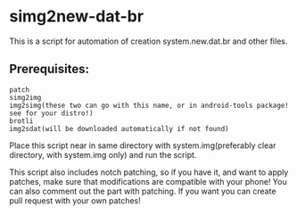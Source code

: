 # simg2new-dat-br
This is a script for automation of creation system.new.dat.br and other files.

## Prerequisites:
    patch
    simg2img
    img2simg(these two can go with this name, or in android-tools package! see for your distro!)
    brotli
    img2sdat(will be downloaded automatically if not found)
    
Place this script near in same directory with system.img(preferably clear directory, with system.img only) and run the script.

This script also includes notch patching, so if you have it, and want to apply patches, make sure that modifications are compatible with your phone!
You can also comment out the part with patching. If you want you can create pull request with your own patches!
